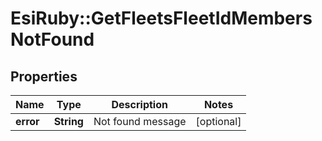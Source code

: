 # EsiRuby::GetFleetsFleetIdMembersNotFound

## Properties
Name | Type | Description | Notes
------------ | ------------- | ------------- | -------------
**error** | **String** | Not found message | [optional] 


